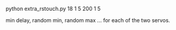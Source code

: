 python extra_rstouch.py 18 1 5 200 1 5

min delay, random min, random max ... for each of the two servos.
